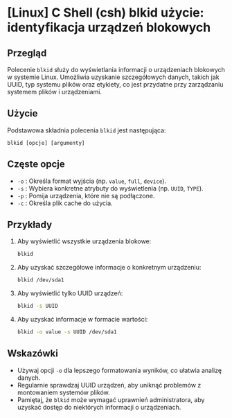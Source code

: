 # [Linux] C Shell (csh) blkid użycie: identyfikacja urządzeń blokowych

## Przegląd
Polecenie `blkid` służy do wyświetlania informacji o urządzeniach blokowych w systemie Linux. Umożliwia uzyskanie szczegółowych danych, takich jak UUID, typ systemu plików oraz etykiety, co jest przydatne przy zarządzaniu systemem plików i urządzeniami.

## Użycie
Podstawowa składnia polecenia `blkid` jest następująca:

```
blkid [opcje] [argumenty]
```

## Częste opcje
- `-o` : Określa format wyjścia (np. `value`, `full`, `device`).
- `-s` : Wybiera konkretne atrybuty do wyświetlenia (np. `UUID`, `TYPE`).
- `-p` : Pomija urządzenia, które nie są podłączone.
- `-c` : Określa plik cache do użycia.

## Przykłady
1. Aby wyświetlić wszystkie urządzenia blokowe:
   ```bash
   blkid
   ```

2. Aby uzyskać szczegółowe informacje o konkretnym urządzeniu:
   ```bash
   blkid /dev/sda1
   ```

3. Aby wyświetlić tylko UUID urządzeń:
   ```bash
   blkid -s UUID
   ```

4. Aby uzyskać informacje w formacie wartości:
   ```bash
   blkid -o value -s UUID /dev/sda1
   ```

## Wskazówki
- Używaj opcji `-o` dla lepszego formatowania wyników, co ułatwia analizę danych.
- Regularnie sprawdzaj UUID urządzeń, aby uniknąć problemów z montowaniem systemów plików.
- Pamiętaj, że `blkid` może wymagać uprawnień administratora, aby uzyskać dostęp do niektórych informacji o urządzeniach.